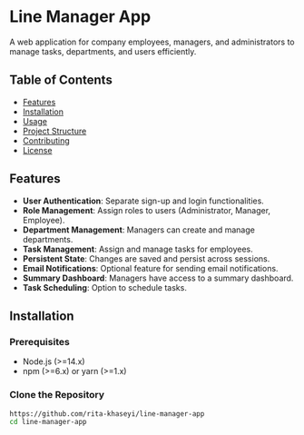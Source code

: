 # Line Manager App

A web application for company employees, managers, and administrators to manage tasks, departments, and users efficiently.

## Table of Contents

- [Features](#features)
- [Installation](#installation)
- [Usage](#usage)
- [Project Structure](#project-structure)
- [Contributing](#contributing)
- [License](#license)

## Features

- **User Authentication**: Separate sign-up and login functionalities.
- **Role Management**: Assign roles to users (Administrator, Manager, Employee).
- **Department Management**: Managers can create and manage departments.
- **Task Management**: Assign and manage tasks for employees.
- **Persistent State**: Changes are saved and persist across sessions.
- **Email Notifications**: Optional feature for sending email notifications.
- **Summary Dashboard**: Managers have access to a summary dashboard.
- **Task Scheduling**: Option to schedule tasks.

## Installation

### Prerequisites

- Node.js (>=14.x)
- npm (>=6.x) or yarn (>=1.x)

### Clone the Repository

```sh
https://github.com/rita-khaseyi/line-manager-app
cd line-manager-app
